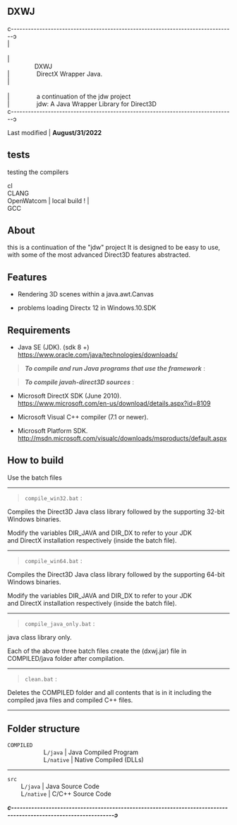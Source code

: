 __DXWJ__
--------
c-------------------------------------------------------------------------------ↄ  
|⠀⠀⠀⠀⠀⠀⠀⠀⠀⠀⠀⠀⠀⠀⠀⠀⠀⠀⠀⠀⠀⠀⠀⠀⠀⠀⠀⠀⠀⠀⠀⠀⠀⠀⠀⠀⠀⠀⠀⠀⠀⠀⠀⠀⠀⠀⠀⠀⠀  
|⠀⠀⠀⠀⠀⠀DXWJ⠀⠀⠀⠀⠀⠀⠀⠀⠀⠀⠀⠀⠀⠀⠀⠀⠀⠀⠀⠀⠀⠀⠀⠀⠀⠀⠀⠀⠀⠀⠀⠀⠀⠀⠀⠀⠀⠀⠀  
|⠀⠀⠀⠀⠀⠀DirectX Wrapper Java.⠀⠀⠀⠀⠀⠀⠀⠀⠀⠀⠀⠀⠀⠀⠀⠀⠀⠀⠀⠀⠀⠀⠀⠀⠀⠀⠀⠀  
|⠀⠀⠀⠀⠀⠀⠀⠀⠀⠀⠀⠀⠀⠀⠀⠀⠀⠀⠀⠀⠀⠀⠀⠀⠀⠀⠀⠀⠀⠀⠀⠀⠀⠀⠀⠀⠀⠀⠀⠀⠀⠀⠀⠀⠀⠀⠀⠀⠀  
|⠀⠀⠀⠀⠀⠀a continuation of the jdw project⠀⠀⠀⠀⠀⠀⠀⠀⠀⠀⠀⠀⠀⠀⠀⠀⠀⠀⠀⠀⠀  
|⠀⠀⠀⠀⠀⠀jdw: A Java Wrapper Library for Direct3D⠀⠀⠀⠀⠀⠀⠀⠀⠀⠀⠀⠀⠀⠀⠀  
c-------------------------------------------------------------------------------ↄ  

Last modified | **August/31/2022**

tests
----
testing the compilers  

cl  
CLANG  
OpenWatcom  | local build ! |  
GCC  

About
-----
this is a continuation of the "jdw" project It is designed to be
easy to use, with some of the most advanced Direct3D features
abstracted.


Features
--------
* Rendering 3D scenes within a java.awt.Canvas  
-  problems loading Directx 12 in Windows.10.SDK


Requirements
------------

* Java SE (JDK).  (sdk 8 +)  
   https://www.oracle.com/java/technologies/downloads/  

>***To compile and run Java programs that use the framework*** :  

>***To compile javah-direct3D sources*** :  
* Microsoft DirectX SDK (June 2010).  
   https://www.microsoft.com/en-us/download/details.aspx?id=8109  
   
* Microsoft Visual C++ compiler (7.1 or newer).  

* Microsoft Platform SDK. 
   http://msdn.microsoft.com/visualc/downloads/msproducts/default.aspx  


How to build
------------

Use the batch files  
___
>```compile_win32.bat``` :   
  
Compiles the Direct3D Java class library followed by the supporting 32-bit Windows binaries.  

Modify the variables DIR_JAVA and DIR_DX to refer to your JDK  
	and DirectX installation respectively (inside the batch file).  
___	
>```compile_win64.bat``` :  
  
Compiles the Direct3D Java class library followed by the supporting 64-bit Windows binaries.  

Modify the variables DIR_JAVA and DIR_DX to refer to your JDK  
	and DirectX installation respectively (inside the batch file).  
___
>```compile_java_only.bat``` :   

  java class library only.

Each of the above three batch files create the (dxwj.jar) file in COMPILED/java folder
after compilation.  
___
>```clean.bat``` :  

Deletes the COMPILED folder and all contents that is in it including the compiled java files and compiled C++ files.  
___	


Folder structure
----------------
```COMPILED```  
⠀⠀⠀⠀⠀⠀⠀⠀L```/java```  | Java Compiled Program  
⠀⠀⠀⠀⠀⠀⠀⠀L```/native``` | Native Compiled (DLLs)  
___
```src```  
⠀⠀⠀L```/java```  | Java Source Code  
⠀⠀⠀L```/native``` | C/C++ Source Code  
  
___c----------------------------------------------------------------------------------------------------------------ↄ___
